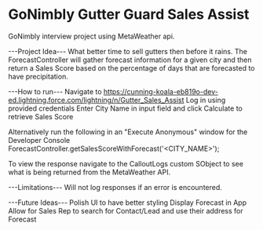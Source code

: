 # GoNimbly Gutter Guard Sales Assist
GoNimbly interview project using MetaWeather api.

---Project Idea---
What better time to sell gutters then before it rains.
The ForecastController will gather forecast information for a given city and then return a Sales Score based on the percentage of
days that are forecasted to have precipitation.

---How to run---
Navigate to https://cunning-koala-eb819o-dev-ed.lightning.force.com/lightning/n/Gutter_Sales_Assist
Log in using provided credentials
Enter City Name in input field and click Calculate to retrieve Sales Score

Alternatively run the following in an "Execute Anonymous" window for the Developer Console
ForecastController.getSalesScoreWithForecast('<CITY_NAME>');

To view the response navigate to the CalloutLogs custom SObject to see what is being returned from the MetaWeather API.

---Limitations---
Will not log responses if an error is encountered.

---Future Ideas---
Polish UI to have better styling
Display Forecast in App
Allow for Sales Rep to search for Contact/Lead and use their address for Forecast

